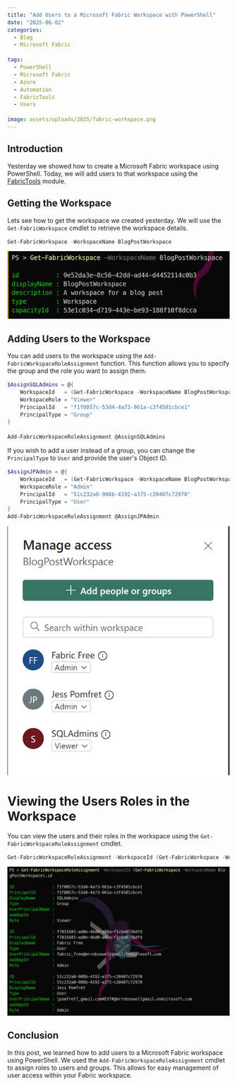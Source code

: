 ```yaml
---
title: "Add Users to a Microsoft Fabric Workspace with PowerShell"
date: "2025-06-02"
categories:
  - Blog
  - Microsoft Fabric

tags:
  - PowerShell
  - Microsoft Fabric
  - Azure
  - Automation
  - FabricTools
  - Users

image: assets/uploads/2025/fabric-workspace.png
---
```

## Introduction

Yesterday we showed how to create a Microsoft Fabric workspace using PowerShell. Today, we will add users to that workspace using the [FabricTools](https://github.com/dataplat/FabricTools) module.

## Getting the Workspace

Lets see how to get the workspace we created yesterday. We will use the `Get-FabricWorkspace` cmdlet to retrieve the workspace details.

```powershell
Get-FabricWorkspace -WorkspaceName BlogPostWorkspace
```
[![Workspace Details](../assets/uploads/2025/getfabricworksapce.png)](../assets/uploads/2025/getfabricworksapce.png)

## Adding Users to the Workspace
You can add users to the workspace using the `Add-FabricWorkspaceRoleAssignment` function. This function allows you to specify the group and the role you want to assign them.

```powershell
$AssignSQLAdmins = @{
    WorkspaceId   = (Get-FabricWorkspace -WorkspaceName BlogPostWorkspace).id
    WorkspaceRole = "Viewer"
    PrincipalId   = "f1f0057c-53d4-4a73-961a-c3f4501cbce1"
    PrincipalType = "Group"
}

Add-FabricWorkspaceRoleAssignment @AssignSQLAdmins
```
If you wish to add a user instead of a group, you can change the `PrincipalType` to `User` and provide the user's Object ID.

```powershell
$AssignJPAdmin = @{
    WorkspaceId   = (Get-FabricWorkspace -WorkspaceName BlogPostWorkspace).id
    WorkspaceRole = "Admin"
    PrincipalId   = "51c232a0-908b-4192-a375-c20407c72970"
    PrincipalType = "User"
}
Add-FabricWorkspaceRoleAssignment @AssignJPAdmin
```

[![users added](../assets/uploads/2025/workspaceusers.png)](../assets/uploads/2025/workspaceusers.png)

# Viewing the Users Roles in the Workspace
You can view the users and their roles in the workspace using the `Get-FabricWorkspaceRoleAssignment` cmdlet.

```powershell
Get-FabricWorkspaceRoleAssignment -WorkspaceId (Get-FabricWorkspace -WorkspaceName BlogPostWorkspace).id
```
[![users roles](../assets/uploads/2025/getfabricroles.png)](../assets/uploads/2025/getfabricroles.png)

## Conclusion
In this post, we learned how to add users to a Microsoft Fabric workspace using PowerShell. We used the `Add-FabricWorkspaceRoleAssignment` cmdlet to assign roles to users and groups. This allows for easy management of user access within your Fabric workspace.